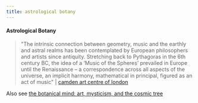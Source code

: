 ```yaml
---
title: astrological botany
---
```



#### Astrological Botany
> "The intrinsic connection between geometry, music and the earthly and astral realms has been contemplated by European philosophers and artists since antiquity.  Stretching back to Pythagoras in the 6th century BC, the idea of a ‘Music of the Spheres’ prevailed in Europe until the Renaissance – a correspondence across all aspects of the universe, an implicit harmony, mathematical in principal, figured as an act of music" | [camden art centre of london](https://www.botanicalmind.online/chapter-astrological-botany) <br>

Also see [the botanical mind: art, mysticism, and the cosmic tree](https://www.youtube.com/watch?v=DYnH11reoXM)

